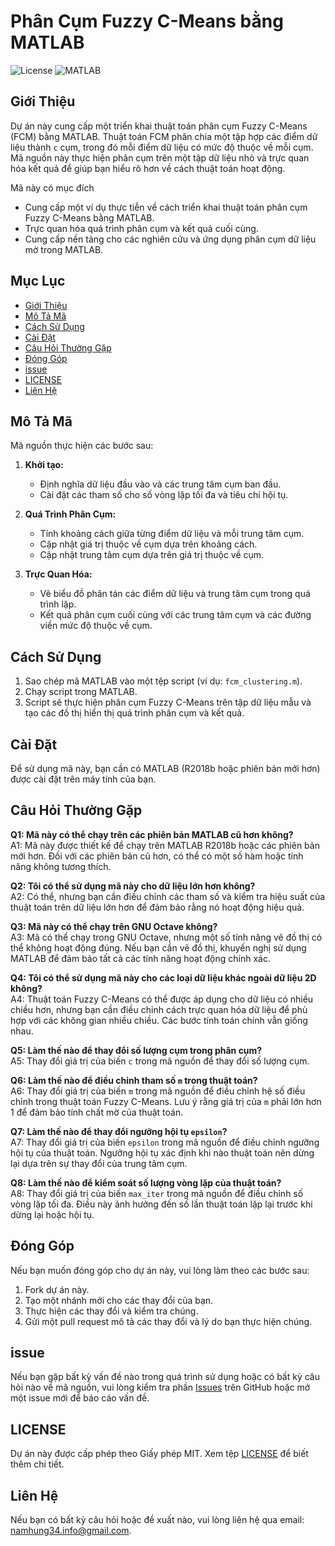 # Phân Cụm Fuzzy C-Means bằng MATLAB

![License](https://img.shields.io/badge/license-MIT-blue.svg)
![MATLAB](https://img.shields.io/badge/MATLAB-R2018b%2B-orange.svg)

## Giới Thiệu

Dự án này cung cấp một triển khai thuật toán phân cụm Fuzzy C-Means (FCM) bằng MATLAB. Thuật toán FCM phân chia một tập hợp các điểm dữ liệu thành `c` cụm, trong đó mỗi điểm dữ liệu có mức độ thuộc về mỗi cụm. Mã nguồn này thực hiện phân cụm trên một tập dữ liệu nhỏ và trực quan hóa kết quả để giúp bạn hiểu rõ hơn về cách thuật toán hoạt động.

Mã này có mục đích
- Cung cấp một ví dụ thực tiễn về cách triển khai thuật toán phân cụm Fuzzy C-Means bằng MATLAB.
- Trực quan hóa quá trình phân cụm và kết quả cuối cùng.
- Cung cấp nền tảng cho các nghiên cứu và ứng dụng phân cụm dữ liệu mờ trong MATLAB.


## Mục Lục

- [Giới Thiệu](#giới-thiệu)
- [Mô Tả Mã](#mô-tả-mã)
- [Cách Sử Dụng](#cách-sử-dụng)
- [Cài Đặt](#cài-đặt)
- [Câu Hỏi Thường Gặp](#câu-hỏi-thường-gặp)
- [Đóng Góp](#đóng-góp)
- [issue](#issue)
- [LICENSE](#LICENSE)
- [Liên Hệ](#liên-hệ)

## Mô Tả Mã

Mã nguồn thực hiện các bước sau:

1. **Khởi tạo:**
   - Định nghĩa dữ liệu đầu vào và các trung tâm cụm ban đầu.
   - Cài đặt các tham số cho số vòng lặp tối đa và tiêu chí hội tụ.

2. **Quá Trình Phân Cụm:**
   - Tính khoảng cách giữa từng điểm dữ liệu và mỗi trung tâm cụm.
   - Cập nhật giá trị thuộc về cụm dựa trên khoảng cách.
   - Cập nhật trung tâm cụm dựa trên giá trị thuộc về cụm.

3. **Trực Quan Hóa:**
   - Vẽ biểu đồ phân tán các điểm dữ liệu và trung tâm cụm trong quá trình lặp.
   - Kết quả phân cụm cuối cùng với các trung tâm cụm và các đường viền mức độ thuộc về cụm.

## Cách Sử Dụng

1. Sao chép mã MATLAB vào một tệp script (ví dụ: `fcm_clustering.m`).
2. Chạy script trong MATLAB.
3. Script sẽ thực hiện phân cụm Fuzzy C-Means trên tập dữ liệu mẫu và tạo các đồ thị hiển thị quá trình phân cụm và kết quả.

## Cài Đặt

Để sử dụng mã này, bạn cần có MATLAB (R2018b hoặc phiên bản mới hơn) được cài đặt trên máy tính của bạn.

## Câu Hỏi Thường Gặp

**Q1: Mã này có thể chạy trên các phiên bản MATLAB cũ hơn không?**  
A1: Mã này được thiết kế để chạy trên MATLAB R2018b hoặc các phiên bản mới hơn. Đối với các phiên bản cũ hơn, có thể có một số hàm hoặc tính năng không tương thích.

**Q2: Tôi có thể sử dụng mã này cho dữ liệu lớn hơn không?**  
A2: Có thể, nhưng bạn cần điều chỉnh các tham số và kiểm tra hiệu suất của thuật toán trên dữ liệu lớn hơn để đảm bảo rằng nó hoạt động hiệu quả.

**Q3: Mã này có thể chạy trên GNU Octave không?**  
A3: Mã có thể chạy trong GNU Octave, nhưng một số tính năng vẽ đồ thị có thể không hoạt động đúng. Nếu bạn cần vẽ đồ thị, khuyến nghị sử dụng MATLAB để đảm bảo tất cả các tính năng hoạt động chính xác.

**Q4: Tôi có thể sử dụng mã này cho các loại dữ liệu khác ngoài dữ liệu 2D không?**  
A4: Thuật toán Fuzzy C-Means có thể được áp dụng cho dữ liệu có nhiều chiều hơn, nhưng bạn cần điều chỉnh cách trực quan hóa dữ liệu để phù hợp với các không gian nhiều chiều. Các bước tính toán chính vẫn giống nhau.


**Q5: Làm thế nào để thay đổi số lượng cụm trong phân cụm?**  
A5: Thay đổi giá trị của biến `c` trong mã nguồn để thay đổi số lượng cụm. 

**Q6: Làm thế nào để điều chỉnh tham số `m` trong thuật toán?**  
A6: Thay đổi giá trị của biến `m` trong mã nguồn để điều chỉnh hệ số điều chỉnh trong thuật toán Fuzzy C-Means. Lưu ý rằng giá trị của `m` phải lớn hơn 1 để đảm bảo tính chất mờ của thuật toán.

**Q7: Làm thế nào để thay đổi ngưỡng hội tụ `epsilon`?**  
A7: Thay đổi giá trị của biến `epsilon` trong mã nguồn để điều chỉnh ngưỡng hội tụ của thuật toán. Ngưỡng hội tụ xác định khi nào thuật toán nên dừng lại dựa trên sự thay đổi của trung tâm cụm.

**Q8: Làm thế nào để kiểm soát số lượng vòng lặp của thuật toán?**  
A8: Thay đổi giá trị của biến `max_iter` trong mã nguồn để điều chỉnh số vòng lặp tối đa. Điều này ảnh hưởng đến số lần thuật toán lặp lại trước khi dừng lại hoặc hội tụ.


## Đóng Góp

Nếu bạn muốn đóng góp cho dự án này, vui lòng làm theo các bước sau:

1. Fork dự án này.
2. Tạo một nhánh mới cho các thay đổi của bạn.
3. Thực hiện các thay đổi và kiểm tra chúng.
4. Gửi một pull request mô tả các thay đổi và lý do bạn thực hiện chúng.

## issue

Nếu bạn gặp bất kỳ vấn đề nào trong quá trình sử dụng hoặc có bất kỳ câu hỏi nào về mã nguồn, vui lòng kiểm tra phần [Issues](https://github.com/hungtrannam/Fuzzy-Clustering/issues) trên GitHub hoặc mở một issue mới để báo cáo vấn đề.

## LICENSE

Dự án này được cấp phép theo Giấy phép MIT. Xem tệp [LICENSE](LICENSE) để biết thêm chi tiết.

## Liên Hệ

Nếu bạn có bất kỳ câu hỏi hoặc đề xuất nào, vui lòng liên hệ qua email: [namhung34.info@gmail.com](mailto:namhung34.info@gmail.com).
